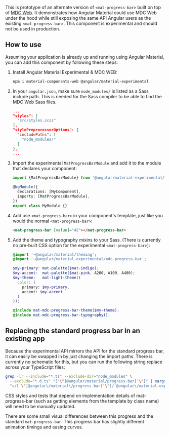 This is prototype of an alternate version of `<mat-progress-bar>` built on top of
[MDC Web](https://github.com/material-components/material-components-web). It demonstrates how
Angular Material could use MDC Web under the hood while still exposing the same API Angular users as
the existing `<mat-progress-bar>`. This component is experimental and should not be used in
production.

## How to use
Assuming your application is already up and running using Angular Material, you can add this
component by following these steps:

1. Install Angular Material Experimental & MDC WEB:

   ```bash
   npm i material-components-web @angular/material-experimental
   ```

2. In your `angular.json`, make sure `node_modules/` is listed as a Sass include path. This is
   needed for the Sass compiler to be able to find the MDC Web Sass files.

   ```json
   ...
   "styles": [
     "src/styles.scss"
   ],
   "stylePreprocessorOptions": {
     "includePaths": [
       "node_modules/"
     ]
   },
   ...
   ```

3. Import the experimental `MatProgressBarModule` and add it to the module that declares your
   component:

   ```ts
   import {MatProgressBarModule} from '@angular/material-experimental/mdc-progress-bar';

   @NgModule({
     declarations: [MyComponent],
     imports: [MatProgressBarModule],
   })
   export class MyModule {}
   ```

4. Add use `<mat-progress-bar>` in your component's template, just like you would the normal
   `<mat-progress-bar>`:

   ```html
   <mat-progress-bar [value]="42"></mat-progress-bar>
   ```

5. Add the theme and typography mixins to your Sass. (There is currently no pre-built CSS option for
   the experimental `<mat-progress-bar>`):

   ```scss
   @import '~@angular/material/theming';
   @import '~@angular/material-experimental/mdc-progress-bar';

   $my-primary: mat-palette($mat-indigo);
   $my-accent:  mat-palette($mat-pink, A200, A100, A400);
   $my-theme:   mat-light-theme((
     color: (
       primary: $my-primary, 
       accent: $my-accent
     )
   ));

   @include mat-mdc-progress-bar-theme($my-theme);
   @include mat-mdc-progress-bar-typography();
   ```

## Replacing the standard progress bar in an existing app
Because the experimental API mirrors the API for the standard progress bar, it can easily be swapped
in by just changing the import paths. There is currently no schematic for this, but you can run the
following string replace across your TypeScript files:

```bash
grep -lr --include="*.ts" --exclude-dir="node_modules" \
  --exclude="*.d.ts" "['\"]@angular/material/progress-bar['\"]" | xargs sed -i \
  "s/['\"]@angular\/material\/progress-bar['\"]/'@angular\/material-experimental\/mdc-progress-bar'/g"
```

CSS styles and tests that depend on implementation details of mat-progress-bar (such as getting
elements from the template by class name) will need to be manually updated.

There are some small visual differences between this progress and the standard `mat-progress-bar`.
This progress bar has slightly different animation timings and easing curves.
